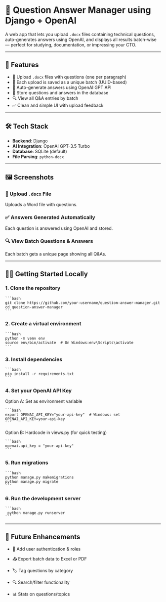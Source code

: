 # 🧠 Question Answer Manager using Django + OpenAI

A web app that lets you upload `.docx` files containing technical questions, auto-generates answers using OpenAI, and displays all results batch-wise — perfect for studying, documentation, or impressing your CTO.

---

## 🚀 Features

- 📄 Upload `.docx` files with questions (one per paragraph)
- 🔐 Each upload is saved as a unique batch (UUID-based)
- 🧠 Auto-generate answers using OpenAI GPT API
- 💾 Store questions and answers in the database
- 🔍 View all Q&A entries by batch
- ✅ Clean and simple UI with upload feedback

---

## 🛠️ Tech Stack

- **Backend**: Django
- **AI Integration**: OpenAI GPT-3.5 Turbo
- **Database**: SQLite (default)
- **File Parsing**: `python-docx`

---

## 🖼️ Screenshots

### 🔼 Upload `.docx` File
Uploads a Word file with questions.

### ✅ Answers Generated Automatically
Each question is answered using OpenAI and stored.

### 🔍 View Batch Questions & Answers
Each batch gets a unique page showing all Q&As.

---

## 🧑‍💻 Getting Started Locally

### 1. Clone the repository
    ```bash
    git clone https://github.com/your-username/question-answer-manager.git
    cd question-answer-manager
    ```

### 2. Create a virtual environment
    ```bash 
    python -m venv env
    source env/bin/activate  # On Windows:env\Scripts\activate
    ```

### 3. Install dependencies
    ```bash
    pip install -r requirements.txt
    ```

### 4. Set your OpenAI API Key

Option A: Set as environment variable

    ```bash
    export OPENAI_API_KEY="your-api-key"  # Windows: set OPENAI_API_KEY=your-api-key
    ```
Option B: Hardcode in views.py (for quick testing)

    ```bash
    openai.api_key = "your-api-key"
    ```

### 5. Run migrations

    ```bash
    python manage.py makemigrations
    python manage.py migrate
    ```

### 6. Run the development server

    ```bash
     python manage.py runserver 
    ```
---

## 📌 Future Enhancements
- 🔐 Add user authentication & roles

- 📤 Export batch data to Excel or PDF

- 🏷️ Tag questions by category

- 🔍 Search/filter functionality

- 📊 Stats on questions/topics